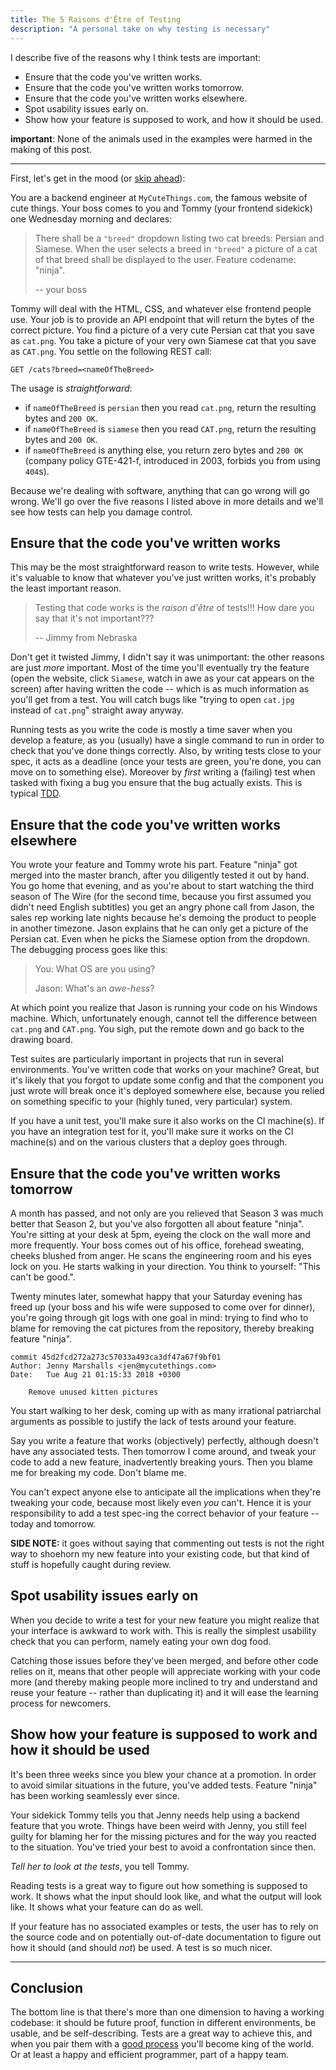 ```yaml
---
title: The 5 Raisons d'Être of Testing
description: "A personal take on why testing is necessary"
---
```


I describe five of the reasons why I think tests are important:

* Ensure that the code you've written works.
* Ensure that the code you've written works tomorrow.
* Ensure that the code you've written works elsewhere.
* Spot usability issues early on.
* Show how your feature is supposed to work, and how it should be used.

<!--more-->

**important**: None of the animals used in the examples were harmed in the
making of this post.

---

First, let's get in the mood (or [skip
ahead](#ensure-that-the-code-youve-written-works)):

<div class="pop">

You are a backend engineer at `MyCuteThings.com`, the famous website of cute
things. Your boss comes to you and Tommy (your frontend sidekick) one Wednesday
morning and declares:

> There shall be a `"breed"` dropdown listing two cat breeds: Persian and
> Siamese. When the user selects a breed in `"breed"` a picture of a cat of
> that breed shall be displayed to the user. Feature codename: "ninja".
>
> -- your boss

Tommy will deal with the HTML, CSS, and whatever else frontend people use. Your
job is to provide an API endpoint that will return the bytes of the correct
picture. You find a picture of a very cute Persian cat that you save as
`cat.png`. You take a picture of your very own Siamese cat that you save as
`CAT.png`. You settle on the following REST call:

```
GET /cats?breed=<nameOfTheBreed>
```

The usage is _straightforward_:

* if `nameOfTheBreed` is `persian` then you read `cat.png`, return the
  resulting bytes and `200 OK`.
* if `nameOfTheBreed` is `siamese` then you read `CAT.png`, return the
  resulting bytes and `200 OK`.
* if `nameOfTheBreed` is anything else, you return zero bytes and `200 OK`
  (company policy GTE-421-f, introduced in 2003, forbids you from using
  `404`s).

</div>

Because we're dealing with software, anything that can go wrong will go wrong.
We'll go over the five reasons I listed above in more details and we'll see how
tests can help you damage control.

## Ensure that the code you've written works

This may be the most straightforward reason to write tests. However, while it's
valuable to know that whatever you've just written works, it's probably the
least important reason.

> Testing that code works is the _raison d'être_ of tests!!! How dare you say
> that it's not important???
>
> -- Jimmy from Nebraska

Don't get it twisted Jimmy, I didn't say it was unimportant: the other reasons
are just _more_ important. Most of the time you'll eventually try the feature
(open the website, click `Siamese`, watch in awe as your cat appears on the
screen) after having written the code -- which is as much information as you'll
get from a test. You will catch bugs like "trying to open `cat.jpg` instead of
`cat.png`" straight away anyway.

Running tests as you write the code is mostly a time saver when you develop a
feature, as you (usually) have a single command to run in order to check that
you've done things correctly. Also, by writing tests close to your spec, it
acts as a deadline (once your tests are green, you're done, you can move on to
something else). Moreover by _first_ writing a (failing) test when tasked with
fixing a bug you ensure that the bug actually exists. This is typical
[TDD](https://en.wikipedia.org/wiki/Test-driven_development).

## Ensure that the code you've written works elsewhere


<div class="pop">
You wrote your feature and Tommy wrote his part. Feature "ninja" got merged
into the master branch, after you diligently tested it out by hand. You go home
that evening, and as you're about to start watching the third season of The
Wire (for the second time, because you first assumed you didn't need English
subtitles) you get an angry phone call from Jason, the sales rep working late
nights because he's demoing the product to people in another timezone. Jason
explains that he can only get a picture of the Persian cat. Even when he picks
the Siamese option from the dropdown. The debugging process goes like this:

> You: What OS are you using?
>
> Jason: What's an _awe-hess_?

At which point you realize that Jason is running your code on his Windows
machine. Which, unfortunately enough, cannot tell the difference between
`cat.png` and `CAT.png`. You sigh, put the remote down and go back to the
drawing board.

</div>


Test suites are particularly important in projects that run in several
environments. You've written code that works on your machine? Great, but it's
likely that you forgot to update some config and that the component you just
wrote will break once it's deployed somewhere else, because you relied on
something specific to your (highly tuned, very particular) system.

If you have a unit test, you'll make sure it also works on the CI machine(s).
If you have an integration test for it, you'll make sure it works on the CI
machine(s) and on the various clusters that a deploy goes through.

## Ensure that the code you've written works tomorrow

<div class="pop">
A month has passed, and not only are you relieved that Season 3 was much better
that Season 2, but you've also forgotten all about feature "ninja". You're
sitting at your desk at 5pm, eyeing the clock on the wall more and more
frequently. Your boss comes out of his office, forehead sweating, cheeks
blushed from anger. He scans the engineering room and his eyes lock on you. He
starts walking in your direction. You think to yourself: "This can't be good.".

Twenty minutes later, somewhat happy that your Saturday evening has freed up
(your boss and his wife were supposed to come over for dinner), you're going
through git logs with one goal in mind: trying to find who to blame for
removing the cat pictures from the repository, thereby breaking feature
"ninja".

```
commit 45d2fcd272a273c57033a493ca3df47a67f9bf01
Author: Jenny Marshalls <jen@mycutethings.com>
Date:   Tue Aug 21 01:15:33 2018 +0300

    Remove unused kitten pictures
```

You start walking to her desk, coming up with as many irrational patriarchal
arguments as possible to justify the lack of tests around your feature.
</div>

Say you write a feature that works (objectively) perfectly, although doesn't
have any associated tests. Then tomorrow I come around, and tweak your code to
add a new feature, inadvertently breaking yours.  Then you blame me for
breaking my code. Don't blame me.

You can't expect anyone else to anticipate all the implications when they're
tweaking your code, because most likely even _you_ can't. Hence it is your
responsibility to add a test spec-ing the correct behavior of your feature --
today and tomorrow.

**SIDE NOTE:** it goes without saying that commenting out tests is not the
right way to shoehorn my new feature into your existing code, but that kind of
stuff is hopefully caught during review.

## Spot usability issues early on

When you decide to write a test for your new feature you might realize that
your interface is awkward to work with. This is really the simplest usability
check that you can perform, namely eating your own dog food.

Catching those issues before they've been merged, and before other code relies
on it, means that other people will appreciate working with your code more (and
thereby making people more inclined to try and understand and reuse your
feature -- rather than duplicating it) and it will ease the learning process for
newcomers.

## Show how your feature is supposed to work and how it should be used


<div class="pop">
It's been three weeks since you blew your chance at a promotion. In order to
avoid similar situations in the future, you've added tests. Feature "ninja" has
been working seamlessly ever since.

Your sidekick Tommy tells you that Jenny needs help using a backend feature
that you wrote. Things have been weird with Jenny, you still feel guilty for
blaming her for the missing pictures and for the way you reacted to the
situation. You've tried your best to avoid a confrontation since then.

_Tell her to look at the tests_, you tell Tommy.
</div>

Reading tests is a great way to figure out how something is supposed to work.
It shows what the input should look like, and what the output will look like.
It shows what your feature can do as well.

If your feature has no associated examples or tests, the user has to rely on
the source code and on potentially out-of-date documentation to figure out how
it should (and should _not_) be used. A test is so much nicer.

---

## Conclusion

The bottom line is that there's more than one dimension to having a working
codebase: it should be future proof, function in different environments, be
usable, and be self-describing. Tests are a great way to achieve this, and when
you pair them with a [good
process](/posts/2019-01-08-hunt-bugs-down-before-they-are-merged.html) you'll
become king of the world. Or at least a happy and efficient programmer, part of
a happy team.
